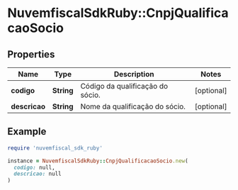 # NuvemfiscalSdkRuby::CnpjQualificacaoSocio

## Properties

| Name | Type | Description | Notes |
| ---- | ---- | ----------- | ----- |
| **codigo** | **String** | Código da qualificação do sócio. | [optional] |
| **descricao** | **String** | Nome da qualificação do sócio. | [optional] |

## Example

```ruby
require 'nuvemfiscal_sdk_ruby'

instance = NuvemfiscalSdkRuby::CnpjQualificacaoSocio.new(
  codigo: null,
  descricao: null
)
```


